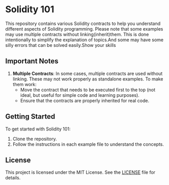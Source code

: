 # Solidity 101

This repository contains various Solidity contracts to help you understand different aspects of Solidity programming. Please note that some examples may use multiple contracts without linking(inherit)them. This is done intentionally to simplify the explanation of topics.And some may have some silly errors that can be solved easily.Show your skills

## Important Notes

1. **Multiple Contracts**: In some cases, multiple contracts are used without linking. These may not work properly as standalone examples. To make them work:
   - Move the contract that needs to be executed first to the top (not ideal, but useful for simple code and learning purposes).
   - Ensure that the contracts are properly inherited for real code.

## Getting Started

To get started with Solidity 101:
1. Clone the repository.
2. Follow the instructions in each example file to understand the concepts.


## License

This project is licensed under the MIT License. See the [LICENSE](LICENSE) file for details.